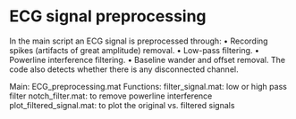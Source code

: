 # ECG signal preprocessing

In the main script an ECG signal is preprocessed through:
• Recording spikes (artifacts of great amplitude) removal.
• Low-pass filtering.
• Powerline interference filtering.
• Baseline wander and offset removal.
The code also detects whether there is any disconnected channel.

Main: ECG_preprocessing.mat
Functions:
  filter_signal.mat: low or high pass filter
  notch_filter.mat: to remove powerline interference
  plot_filtered_signal.mat: to plot the original vs. filtered signals
